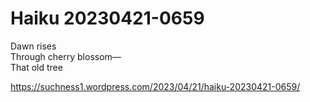 # Haiku 20230421-0659  
Dawn rises  
Through cherry blossom—  
That old tree  
  
https://suchness1.wordpress.com/2023/04/21/haiku-20230421-0659/